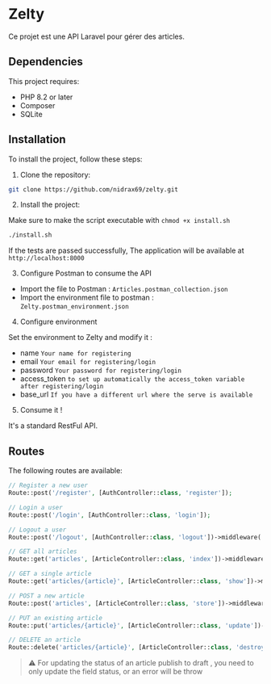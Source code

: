 # Zelty
Ce projet est une API Laravel pour gérer des articles.

## Dependencies
This project requires:

- PHP 8.2 or later
- Composer
- SQLite


## Installation

To install the project, follow these steps:

1. Clone the repository:
```sh
git clone https://github.com/nidrax69/zelty.git
```

2. Install the project:

Make sure to make the script executable with ``chmod +x install.sh`` 

```sh
./install.sh
```

If the tests are passed successfully, The application will be available at ``http://localhost:8000``

3. Configure Postman to consume the API

- Import the file to Postman :  ``Articles.postman_collection.json``
- Import the environment file to postman : ``Zelty.postman_environment.json``

4. Configure environment 

Set the environment to Zelty and modify it : 
- name `Your name for registering`
- email `Your email for registering/login`
- password `Your password for registering/login`
- access_token `to set up automatically the access_token variable after registering/login`
- base_url `If you have a different url where the serve is available`

5. Consume it !

It's a standard RestFul API. 

## Routes

The following routes are available:
```php
// Register a new user
Route::post('/register', [AuthController::class, 'register']);

// Login a user
Route::post('/login', [AuthController::class, 'login']);

// Logout a user
Route::post('/logout', [AuthController::class, 'logout'])->middleware('auth:sanctum');

// GET all articles
Route::get('articles', [ArticleController::class, 'index'])->middleware('auth:sanctum');

// GET a single article
Route::get('articles/{article}', [ArticleController::class, 'show'])->middleware('auth:sanctum');

// POST a new article
Route::post('articles', [ArticleController::class, 'store'])->middleware('auth:sanctum');

// PUT an existing article
Route::put('articles/{article}', [ArticleController::class, 'update'])->middleware('auth:sanctum')->name('article');

// DELETE an article
Route::delete('articles/{article}', [ArticleController::class, 'destroy'])->middleware('auth:sanctum');
```

> :warning: For updating the status of an article publish to draft , you need to only update the field status, or an error will be throw



